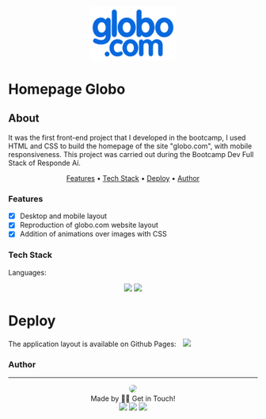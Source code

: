 <script type="text/javascript" src="https://platform.linkedin.com/badges/js/profile.js" async defer></script>

<p align="center">
  <img src="/img/logo_desktop.png" width="175" alt="" />
</p>

# Homepage Globo

## About
<p>
    It was the first front-end project that I developed in the bootcamp, I used HTML and CSS to build the homepage of the site "globo.com", with mobile responsiveness. This project was carried out during the Bootcamp Dev Full Stack of Responde Aí.
</p>

<p align="center">
    <a href="#features">Features</a> •
    <a href="#tech">Tech Stack</a> •
    <a href="#deploy">Deploy</a> •
    <a href="#author">Author</a>
</p>

### Features
- [x] Desktop and mobile layout<br>
- [x] Reproduction of globo.com website layout<br>
- [x] Addition of animations over images with CSS<br>

### Tech Stack
Languages:<br>
<p align="center">
<img src="https://img.shields.io/badge/html5%20-%23E34F26.svg?&style=for-the-badge&logo=html5&logoColor=white"/>
<img src="https://img.shields.io/badge/css3%20-%231572B6.svg?&style=for-the-badge&logo=css3&logoColor=white"/>
</p>

# Deploy

The application layout is available on Github Pages:
<a style='margin-left: 10px;' href='https://thaliadettenborn.github.io/globo.com/' target='_black'><img src='https://img.shields.io/badge/github-pages%20-%23F05033.svg?&style=for-the-badge&logo=github&logoColor=white'></a>


### Author
---
<p align='center'>
  <img src="https://avatars0.githubusercontent.com/u/70967247?s=460&u=0684339f0717ae41ce18689351f0215fdf270590&v=4" width="100px" style="border-radius: 50%; display: inline"/>
  <br>
  Made by 👋🏽 Get in Touch!<br>
  <a href="https://www.linkedin.com/in/thaliarobertadettenborn/"><img src="https://img.shields.io/badge/linkedin-%230077B5.svg?&style=for-the-badge&logo=linkedin&logoColor=white"/></a>
  <a href="mailto:thalia.born@gmail.com"><img src="https://img.shields.io/badge/gmail-D14836?&style=for-the-badge&logo=gmail&logoColor=white"/></a>
  <a href="https://github.com/thaliadettenborn"><img src="https://img.shields.io/badge/github-%23100000.svg?&style=for-the-badge&logo=github&logoColor=white" /></a>
</p>

<!--stackedit_data:
eyJoaXN0b3J5IjpbMTYxMTgwMTU5MCwxMzk3MjAyNTE2LDk1Mj
E0MDMzNF19
-->